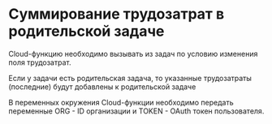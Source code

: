 # Суммирование трудозатрат в родительской задаче
Cloud-функцию необходимо вызывать из задач по условию изменения поля трудозатрат.

Если у задачи есть родительская задача, то указанные трудозатраты (последние) будут добавлены к родительской задаче

В переменных окружения Cloud-функции необходимо передать переменные ORG - ID организации и TOKEN - OAuth токен пользователя.